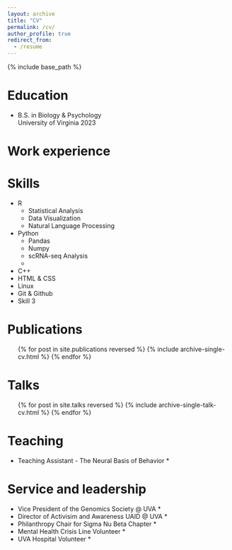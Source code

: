 ```yaml
---
layout: archive
title: "CV"
permalink: /cv/
author_profile: true
redirect_from:
  - /resume
---
```


{% include base_path %}

Education
======
* B.S. in Biology & Psychology <br />
  University of Virginia 2023

Work experience
======

Skills
======
* R 
  * Statistical Analysis
  * Data Visualization
  * Natural Language Processing
* Python
  * Pandas
  * Numpy
  * scRNA-seq Analysis
  * 
* C++
* HTML & CSS
* Linux
* Git & Github
* Skill 3

Publications
======
  <ul>{% for post in site.publications reversed %}
    {% include archive-single-cv.html %}
  {% endfor %}</ul>
  
Talks
======
  <ul>{% for post in site.talks reversed %}
    {% include archive-single-talk-cv.html  %}
  {% endfor %}</ul>
  
Teaching
======
* Teaching Assistant - The Neural Basis of Behavior
  * 
  
Service and leadership
======
* Vice President of the Genomics Society @ UVA
  * 
* Director of Activisim and Awareness UAID @ UVA
  * 
* Philanthropy Chair for Sigma Nu Beta Chapter
  * 
* Mental Health Crisis Line Volunteer
  * 
* UVA Hospital Volunteer
  * 
